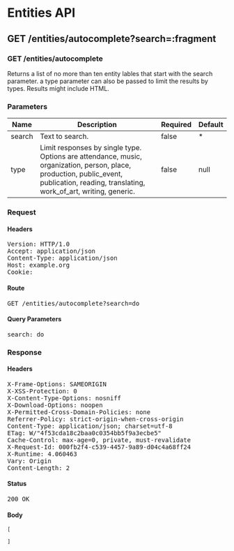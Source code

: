 # Entities API



## GET /entities/autocomplete?search=:fragment

### GET /entities/autocomplete

Returns a list of no more than ten entity lables that start with the search parameter.
                    a type parameter can also be passed to limit the results by types. Results might include HTML.

### Parameters

| Name | Description | Required | Default |
|------|-------------|----------|---------|
| search | Text to search. | false | *
| type | Limit responses by single type. Options are attendance, music, organization, person, place, production, public_event, publication, reading, translating, work_of_art, writing, generic. | false | null

### Request

#### Headers

<pre>Version: HTTP/1.0
Accept: application/json
Content-Type: application/json
Host: example.org
Cookie: </pre>

#### Route

<pre>GET /entities/autocomplete?search=do</pre>

#### Query Parameters

<pre>search: do</pre>

### Response

#### Headers

<pre>X-Frame-Options: SAMEORIGIN
X-XSS-Protection: 0
X-Content-Type-Options: nosniff
X-Download-Options: noopen
X-Permitted-Cross-Domain-Policies: none
Referrer-Policy: strict-origin-when-cross-origin
Content-Type: application/json; charset=utf-8
ETag: W/&quot;4f53cda18c2baa0c0354bb5f9a3ecbe5&quot;
Cache-Control: max-age=0, private, must-revalidate
X-Request-Id: 000fb2f4-c539-4457-9a89-d04c4a68ff24
X-Runtime: 4.060463
Vary: Origin
Content-Length: 2</pre>

#### Status

<pre>200 OK</pre>

#### Body

~~~
[

]
~~~

